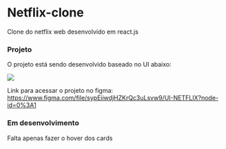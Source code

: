 # Netflix-clone
Clone do netflix web desenvolvido em react.js


### Projeto

O projeto está sendo desenvolvido baseado no UI abaixo:

![](https://media.discordapp.net/attachments/721023119074000897/985083343324454952/Cover.png?width=712&height=427)

Link para acessar o projeto no figma: https://www.figma.com/file/sypEiiwdjHZKrQc3uLsvw9/UI-NETFLIX?node-id=0%3A1

### Em desenvolvimento

Falta apenas fazer o hover dos cards


